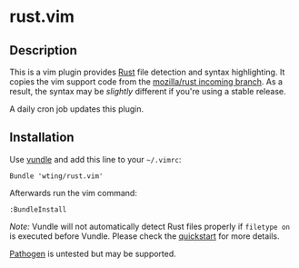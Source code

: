 # rust.vim

## Description

This is a vim plugin provides [Rust][r] file detection and syntax highlighting.
It copies the vim support code from the [mozilla/rust incoming branch][mr].  As
a result, the syntax may be *slightly* different if you're using a stable
release.

A daily cron job updates this plugin.

## Installation

Use [vundle][v] and add this line to your `~/.vimrc`:

    Bundle 'wting/rust.vim'

Afterwards run the vim command:

    :BundleInstall

*Note:* Vundle will not automatically detect Rust files properly if `filetype
on` is executed before Vundle. Please check the [quickstart][vqs] for more
details.

[Pathogen][p] is untested but may be supported.

[mr]: https://github.com/mozilla/rust
[r]: https://en.wikipedia.org/wiki/Rust_language
[v]: https://github.com/gmarik/vundle
[vqs]: https://github.com/gmarik/vundle#quick-start
[p]: https://github.com/tpope/vim-pathogen

